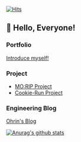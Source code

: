   [![Hits](https://hits.seeyoufarm.com/api/count/incr/badge.svg?url=https%3A%2F%2Fgithub.com%2Fgjbae1212%2Fhit-counter&count_bg=%23B5B7FD&title_bg=%23555555&icon=&icon_color=%23E7E7E7&title=%EC%A1%B0%ED%9A%8C%EC%88%98&edge_flat=false)](https://hits.seeyoufarm.com)

<h2>👋 Hello, Everyone!</h2>
<h3>Portfolio</h3>
<a href="https://ohsanrim.github.io/web-portfolio/harin_portfolio.html">Introduce myself!</a>
<h3>Project</h3>
<ul>
  <li><a href="https://github.com/ohsanrim/CookieRun_project">MO:RIP Project</a></li>
  <li><a href="https://github.com/ohsanrim/morip">Cookie-Run Project</a></li>
</ul>

<h3>Engineering Blog</h3>
<a href="https://blog.naver.com/ka28">Ohrin's Blog</a>

[![Anurag's github stats](https://github-readme-stats.vercel.app/api?username=ohsanrim)](https://github.com/anuraghazra/github-readme-stats)

<!--
**ohsanrim/ohsanrim** is a ✨ _special_ ✨ repository because its `README.md` (this file) appears on your GitHub profile.

Here are some ideas to get you started:

- 🔭 I’m currently working on ...
- 🌱 I’m currently learning ...
- 👯 I’m looking to collaborate on ...
- 🤔 I’m looking for help with ...
- 💬 Ask me about ...
- 📫 How to reach me: ...
- 😄 Pronouns: ...
- ⚡ Fun fact: ...
-->

